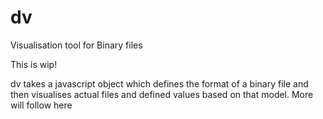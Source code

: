 # dv
Visualisation tool for Binary files

This is wip!

dv takes a javascript object which defines the format of a binary file and then visualises actual files and defined values based on that model.
More will follow here